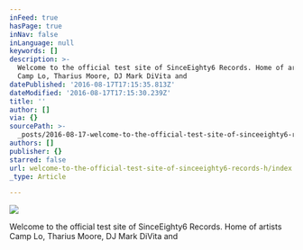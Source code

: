 ```yaml
---
inFeed: true
hasPage: true
inNav: false
inLanguage: null
keywords: []
description: >-
  Welcome to the official test site of SinceEighty6 Records. Home of artists
  Camp Lo, Tharius Moore, DJ Mark DiVita and
datePublished: '2016-08-17T17:15:35.813Z'
dateModified: '2016-08-17T17:15:30.239Z'
title: ''
author: []
via: {}
sourcePath: >-
  _posts/2016-08-17-welcome-to-the-official-test-site-of-sinceeighty6-records-h.md
authors: []
publisher: {}
starred: false
url: welcome-to-the-official-test-site-of-sinceeighty6-records-h/index.html
_type: Article

---
```

![](https://the-grid-user-content.s3-us-west-2.amazonaws.com/9342fdb3-6c64-446b-8621-24735c5b85c1.jpg)

Welcome to the official test site of SinceEighty6 Records. Home of artists Camp Lo, Tharius Moore, DJ Mark DiVita and